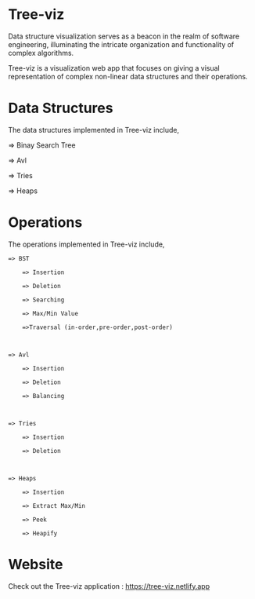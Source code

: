 # Tree-viz

Data structure visualization serves as a beacon in the realm of software engineering, illuminating the intricate organization and functionality of complex algorithms.

Tree-viz is a visualization web app that focuses on giving a visual representation of complex non-linear data structures and their operations.

# Data Structures

The data structures implemented in Tree-viz include,

  => Binay Search Tree

  => Avl
  
  => Tries
  
  => Heaps

# Operations

The operations implemented in Tree-viz include,

    => BST

        => Insertion

        => Deletion
    
        => Searching
    
        => Max/Min Value
    
        =>Traversal (in-order,pre-order,post-order)



    => Avl
    
        => Insertion
        
        => Deletion
        
        => Balancing



    => Tries
    
        => Insertion
        
        => Deletion



    => Heaps
    
        => Insertion
        
        => Extract Max/Min
        
        => Peek

        => Heapify
    

# Website

Check out the Tree-viz application : https://tree-viz.netlify.app
